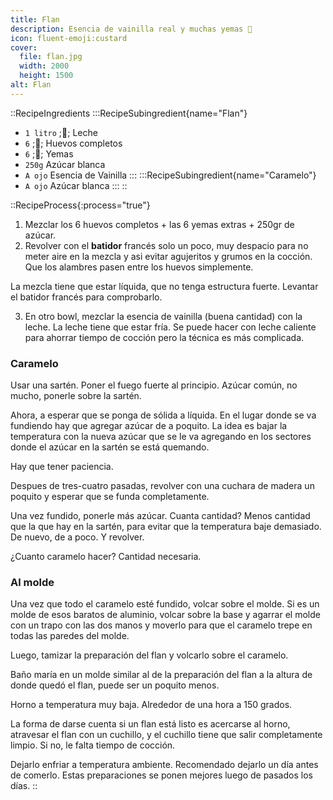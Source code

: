 ```yaml
---
title: Flan
description: Esencia de vainilla real y muchas yemas 🍮
icon: fluent-emoji:custard
cover:
  file: flan.jpg
  width: 2000
  height: 1500
alt: Flan
---
```


::RecipeIngredients
:::RecipeSubingredient{name="Flan"}
- `1 litro` ;🥛; Leche
- `6` ;🥚; Huevos completos
- `6` ;🥚; Yemas
- `250g` Azúcar blanca
- `A ojo` Esencia de Vainilla
:::
:::RecipeSubingredient{name="Caramelo"}
- `A ojo` Azúcar blanca
:::
::

::RecipeProcess{:process="true"}

1. Mezclar los 6 huevos completos + las 6 yemas extras + 250gr de azúcar.
2. Revolver con el **batidor** francés solo un poco, muy despacio para no meter aire en la mezcla y asi evitar agujeritos y grumos en la cocción. Que los alambres pasen entre los huevos simplemente.

La mezcla tiene que estar líquida, que no tenga estructura fuerte. Levantar el batidor francés para comprobarlo.

3. En otro bowl, mezclar la esencia de vainilla (buena cantidad) con la leche. La leche tiene que estar fría. Se puede hacer con leche caliente para ahorrar tiempo de cocción pero la técnica es más complicada.

### Caramelo

<!-- 🔗 Referencia importante para hacer el caramelo → [aquí](https://www.youtube.com/watch?v=57GcDecpZi4). -->

Usar una sartén. Poner el fuego fuerte al principio. Azúcar común, no mucho, ponerle sobre la sartén.

Ahora, a esperar que se ponga de sólida a líquida. En el lugar donde se va fundiendo hay que agregar azúcar de a poquito. La idea es bajar la temperatura con la nueva azúcar que se le va agregando en los sectores donde el azúcar en la sartén se está quemando.

Hay que tener paciencia.

Despues de tres-cuatro pasadas, revolver con una cuchara de madera un poquito y esperar que se funda completamente.

Una vez fundido, ponerle más azúcar. Cuanta cantidad? Menos cantidad que la que hay en la sartén, para evitar que la temperatura baje demasiado. De nuevo, de a poco. Y revolver.

¿Cuanto caramelo hacer? Cantidad necesaria.

### Al molde

Una vez que todo el caramelo esté fundido, volcar sobre el molde. Si es un molde de esos baratos de aluminio, volcar sobre la base y agarrar el molde con un trapo con las dos manos y moverlo para que el caramelo trepe en todas las paredes del molde.

Luego, tamizar la preparación del flan y volcarlo sobre el caramelo.

Baño maría en un molde similar al de la preparación del flan a la altura de donde quedó el flan, puede ser un poquito menos.

Horno a temperatura muy baja. Alrededor de una hora a 150 grados.

La forma de darse cuenta si un flan está listo es acercarse al horno, atravesar el flan con un cuchillo, y el cuchillo tiene que salir completamente limpio. Si no, le falta tiempo de cocción.

Dejarlo enfriar a temperatura ambiente. Recomendado dejarlo un día antes de comerlo. Estas preparaciones se ponen mejores luego de pasados los días.
::